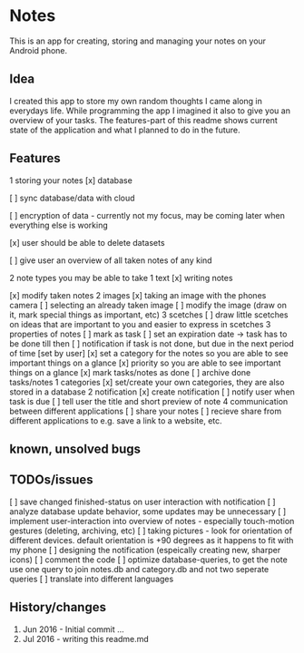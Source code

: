 # Notes 
This is an app for creating, storing and managing your notes on your Android phone.


## Idea
I created this app to store my own random thoughts I came along in everydays life.
While programming the app I imagined it also to give you an overview of your tasks.
The features-part of this readme shows current state of the application and what I planned to do in the future.


## Features
1 storing your notes
[x] database

[ ] sync database/data with cloud

[ ] encryption of data - currently not my focus, may be coming later when everything else is working

[x] user should be able to delete datasets

[ ] give user an overview of all taken notes of any kind

2 note types you may be able to take
  1 text
[x] writing notes

[x] modify taken notes
  2 images
[x] taking an image with the phones camera
[ ] selecting an already taken image
[ ] modify the image (draw on it, mark special things as important, etc)
  3 scetches
[ ] draw little scetches on ideas that are important to you and easier to express in scetches
3 properties of notes
[ ] mark as task
[ ] set an expiration date -> task has to be done till then
[ ] notification if task is not done, but due in the next period of time [set by user]
[x] set a category for the notes so you are able to see important things on a glance
[x] priority so you are able to see important things on a glance
[x] mark tasks/notes as done
[ ] archive done tasks/notes
  1 categories
[x] set/create your own categories, they are also stored in a database
  2 notification
[x] create notification
[ ] notify user when task is due
[ ] tell user the title and short preview of note 
4 communication between different applications
[ ] share your notes
[ ] recieve share from different applications to e.g. save a link to a website, etc.


## known, unsolved bugs

## TODOs/issues
[ ] save changed finished-status on user interaction with notification
[ ] analyze database update behavior, some updates may be unnecessary
[ ] implement user-interaction into overview of notes - especially touch-motion gestures (deleting, archiving, etc)
[ ] taking pictures - look for orientation of different devices. default orientation is +90 degrees as it happens to fit with my phone
[ ] designing the notification (espeically creating new, sharper icons)
[ ] comment the code
[ ] optimize database-queries, to get the note use one query to join notes.db and category.db and not two seperate queries
[ ] translate into different languages

## History/changes
1.  Jun 2016 - Initial commit
...
31. Jul 2016 - writing this readme.md







